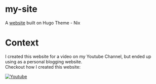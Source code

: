 # my-site

A [website](https://justaashu.netlify.app/) built on Hugo Theme - Nix

# Context

I created this website for a video on my Youtube Channel, but ended up using as a personal blogging website.<br>
Checkout how I created this website:

[![Youtube](https://img.youtube.com/vi/gpiSbyd8C6g/hqdefault.jpg)](https://youtu.be/gpiSbyd8C6g)
